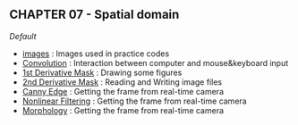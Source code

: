 <h2> CHAPTER 07 - Spatial domain </h2>


*Default*
<ul>
  <li><a href="https://github.com/AhnJunYeong0319/PoseEstimation/tree/main/CHAPTER7/images">images</a> : Images used in practice codes</li>
  <li><a href="https://github.com/AhnJunYeong0319/PoseEstimation/tree/main/CHAPTER7/ExerciseQuestions</a> : Solution codes for excercise problems of each chapter</li>
</ul>
<br>
<hr>
<strong>CHATER 07 Folders</strong>
<br><br>
<ol>
  <li><a href="https://github.com/AhnJunYeong0319/PoseEstimation/tree/main/CHAPTER7/Convolution">Convolution</a> : Interaction between computer and mouse&keyboard input</li>
  
  <li><a href="https://github.com/AhnJunYeong0319/PoseEstimation/tree/main/CHAPTER7/1st%20Derivative%20Mask">1st Derivative Mask</a> : Drawing some figures</li>
  <li><a href="https://github.com/AhnJunYeong0319/PoseEstimation/tree/main/CHAPTER7/2nd%20Derivative%20Mask">2nd Derivative Mask</a> : Reading and Writing image files</li>
  <li><a href="https://github.com/AhnJunYeong0319/PoseEstimation/tree/main/CHAPTER7/Canny%20Edge">Canny Edge</a> : Getting the frame from real-time camera </li>
  <li><a href="https://github.com/AhnJunYeong0319/PoseEstimation/tree/main/CHAPTER7/Nonlinear%20Filtering">Nonlinear Filtering</a> : Getting the frame from real-time camera </li>
  <li><a href="https://github.com/AhnJunYeong0319/PoseEstimation/tree/main/CHAPTER7/Morphology">Morphology</a> : Getting the frame from real-time camera </li>
  
  
</ol>
